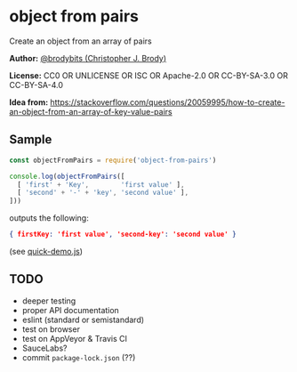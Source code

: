 # object from pairs

Create an object from an array of pairs

**Author:** [@brodybits (Christopher J. Brody)](https://github.com/brodybits)

**License:** CC0 OR UNLICENSE OR ISC OR Apache-2.0 OR CC-BY-SA-3.0 OR CC-BY-SA-4.0

**Idea from:** <https://stackoverflow.com/questions/20059995/how-to-create-an-object-from-an-array-of-key-value-pairs>

## Sample

```js
const objectFromPairs = require('object-from-pairs')

console.log(objectFromPairs([
  [ 'first' + 'Key',        'first value' ],
  [ 'second' + '-' + 'key', 'second value' ],
]))
```

outputs the following:

```json
{ firstKey: 'first value', 'second-key': 'second value' }
```

(see [quick-demo.js](./quick-demo.js))

## TODO

- deeper testing
- proper API documentation
- eslint (standard or semistandard)
- test on browser
- test on AppVeyor & Travis CI
- SauceLabs?
- commit `package-lock.json` (??)
